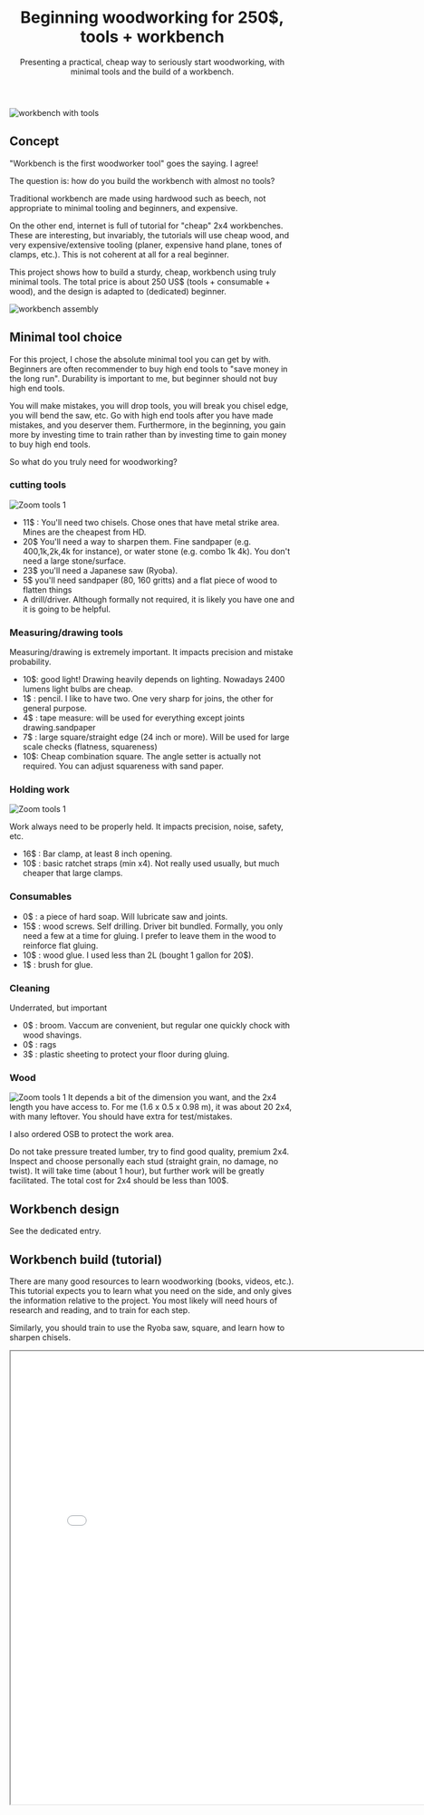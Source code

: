 ﻿---
layout: post
title: Beginning woodworking for 250$, tools + workbench
subtitle: Presenting a practical, cheap way to seriously start woodworking, with minimal tools and the build of a workbench.
tags: [woodworking, project, design]
category: woodworking
bigimg: /img/woodworking/workbench/tools/workbench_tools_full_1.jpeg
---
![workbench with tools](/img/woodworking/workbench/tools/workbench_tools_full_1.jpeg)


## Concept ##
"Workbench is the first woodworker tool" goes the saying.
I agree!

The question is: how do you build the workbench with almost no tools?

Traditional workbench are made using hardwood such as beech, 
not appropriate to minimal tooling and beginners, and expensive.

On the other end, internet is full of tutorial for "cheap" 2x4 workbenches.
These are interesting, but invariably, the tutorials will use cheap wood, and very expensive/extensive tooling (planer, expensive hand plane, tones of clamps, etc.).
This is not coherent at all for a real beginner.


This project shows how to build a sturdy, cheap, workbench using truly minimal tools.
The total price is about 250 US$ (tools + consumable + wood), 
and the design is adapted to (dedicated) beginner.

![workbench assembly](/img/woodworking/workbench/assembly/workbench_ANIM_assembly.gif)


## Minimal tool choice ##
For this project, I chose the absolute minimal tool you can get by with.
Beginners are often recommender to buy high end tools to "save money in the long run".
Durability is important to me, but beginner should not buy high end tools.

You will make mistakes, you will drop tools, you will break you chisel edge, you will bend the saw, etc.
Go with high end tools after you have made mistakes, and you deserver them.
Furthermore, in the beginning, you gain more by investing time to train rather than by investing time to gain money to buy high end tools.

So what do you truly need for woodworking?

### cutting tools ##
![Zoom tools 1](/img/woodworking/workbench/tools/workbench_tools_zoom_2.jpeg)

- 11$ : You'll need two chisels. Chose ones that have metal strike area. Mines are the cheapest from HD.
- 20$ You'll need a way to sharpen them. Fine sandpaper (e.g. 400,1k,2k,4k for instance), or water stone (e.g. combo 1k 4k). You don't need a large stone/surface.
- 23$ you'll need a Japanese saw (Ryoba). 
- 5$ you'll need sandpaper (80, 160 gritts) and a flat piece of wood to flatten things
- A drill/driver. Although formally not required, it is likely you have one and it is going to be helpful.

### Measuring/drawing tools ###  
Measuring/drawing is extremely important. It impacts precision and mistake probability.

- 10$: good light! Drawing heavily depends on lighting. Nowadays 2400 lumens light bulbs are cheap.
- 1$ : pencil. I like to have two. One very sharp for joins, the other for general purpose.
- 4$ : tape measure: will be used for everything except joints drawing.sandpaper
- 7$ : large square/straight edge (24 inch or more). Will be used for large scale checks (flatness, squareness) 
- 10$: Cheap combination square. The angle setter is actually not required. You can adjust squareness with sand paper. 

### Holding work ###
![Zoom tools 1](/img/woodworking/workbench/tools/workbench_tools_zoom_1.jpeg)

Work always need to be properly held. It impacts precision, noise, safety, etc.

- 16$ : Bar clamp, at least 8 inch opening.
- 10$ : basic ratchet straps (min x4). Not really used usually, but much cheaper that large clamps.

### Consumables ###

- 0$  : a piece of hard soap. Will lubricate saw and joints.
- 15$ : wood screws. Self drilling. Driver bit bundled. Formally, you only need a few at a time for gluing. I prefer to leave them in the wood to reinforce flat gluing.
- 10$ : wood glue. I used less than 2L (bought 1 gallon for 20$).
- 1$  : brush for glue.

### Cleaning ###
Underrated, but important

- 0$  : broom. Vaccum are convenient, but regular one quickly chock with wood shavings.
- 0$  : rags
- 3$  : plastic sheeting to protect your floor during gluing.

### Wood ### 
![Zoom tools 1](/img/woodworking/workbench/building/web_gallery/001_delivery.jpg)
It depends a bit of the dimension you want, and the 2x4 length you have access to.
For me (1.6 x 0.5 x 0.98 m), it was about 20 2x4, with many leftover.
You should have extra for test/mistakes.

I also ordered OSB to protect the work area.

Do not take pressure treated lumber, try to find good quality, premium 2x4.
Inspect and choose personally each stud (straight grain, no damage, no twist).
It will take time (about 1 hour), but further work will be greatly facilitated.
The total cost for 2x4 should be less than 100$.

## Workbench design ##
See the dedicated entry.

## Workbench build (tutorial) ##
There are many good resources to learn woodworking (books, videos, etc.).
This tutorial expects you to learn what you need on the side, and only gives the information relative to the project.
You most likely will need hours of research and reading, and to train for each step.

Similarly, you should train to use the Ryoba saw, square, and learn how to sharpen chisels.


<iframe src="../img/woodworking/workbench/building/web_gallery/index.html" width="800" height="800">
	Build image gallery.
</iframe>

